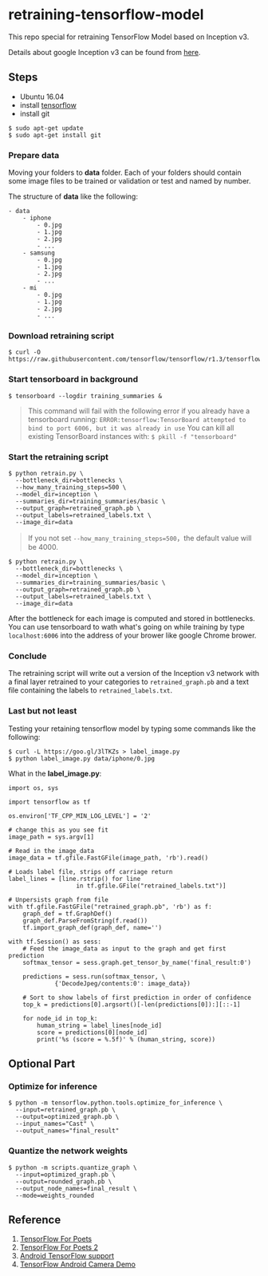 # retraining-tensorflow-model

This repo special for retraining TensorFlow Model based on Inception v3.

Details about google Inception v3 can be found from [here](http://www.cs.unc.edu/~wliu/papers/GoogLeNet.pdf).

## Steps

- Ubuntu 16.04
- install [tensorflow](https://github.com/tensorflow/tensorflow/#installation)
- install git

```
$ sudo apt-get update
$ sudo apt-get install git
```

### Prepare data

Moving your folders to **data** folder. Each of your folders should contain some image files to be trained or validation or test and named by number.

The structure of **data** like the following:


```
- data
    - iphone
        - 0.jpg
        - 1.jpg
        - 2.jpg
        - ...
    - samsung
        - 0.jpg
        - 1.jpg
        - 2.jpg
        - ...
    - mi
        - 0.jpg
        - 1.jpg
        - 2.jpg
        - ...
```


### Download retraining script

```
$ curl -O https://raw.githubusercontent.com/tensorflow/tensorflow/r1.3/tensorflow/examples/image_retraining/retrain.py
```

### Start tensorboard in background

```
$ tensorboard --logdir training_summaries &
```

>This command will fail with the following error if you already have a tensorboard running: 
`ERROR:tensorflow:TensorBoard attempted to bind to port 6006, but it was already in use` 
You can kill all existing TensorBoard instances with: `$ pkill -f "tensorboard"`

### Start the retraining script

```
$ python retrain.py \
  --bottleneck_dir=bottlenecks \
  --how_many_training_steps=500 \
  --model_dir=inception \
  --summaries_dir=training_summaries/basic \
  --output_graph=retrained_graph.pb \
  --output_labels=retrained_labels.txt \
  --image_dir=data
```

>If you not set `--how_many_training_steps=500`，the default value will be 4000.

```
$ python retrain.py \
  --bottleneck_dir=bottlenecks \
  --model_dir=inception \
  --summaries_dir=training_summaries/basic \
  --output_graph=retrained_graph.pb \
  --output_labels=retrained_labels.txt \
  --image_dir=data
```

After the bottleneck for each image is computed and stored in bottlenecks. You can use tensorboard to wath what's going on while training by type `localhost:6006` into the address of your brower like google Chrome brower.

### Conclude

The retraining script will write out a version of the Inception v3 network with a final layer retrained to your categories to `retrained_graph.pb` and a text file containing the labels to `retrained_labels.txt`.

### Last but not least

Testing your retaining tensorflow model by typing some commands like the following:

```
$ curl -L https://goo.gl/3lTKZs > label_image.py
$ python label_image.py data/iphone/0.jpg
```

What in the **label_image.py**:

```
import os, sys

import tensorflow as tf

os.environ['TF_CPP_MIN_LOG_LEVEL'] = '2'

# change this as you see fit
image_path = sys.argv[1]

# Read in the image_data
image_data = tf.gfile.FastGFile(image_path, 'rb').read()

# Loads label file, strips off carriage return
label_lines = [line.rstrip() for line 
                   in tf.gfile.GFile("retrained_labels.txt")]

# Unpersists graph from file
with tf.gfile.FastGFile("retrained_graph.pb", 'rb') as f:
    graph_def = tf.GraphDef()
    graph_def.ParseFromString(f.read())
    tf.import_graph_def(graph_def, name='')

with tf.Session() as sess:
    # Feed the image_data as input to the graph and get first prediction
    softmax_tensor = sess.graph.get_tensor_by_name('final_result:0')
    
    predictions = sess.run(softmax_tensor, \
             {'DecodeJpeg/contents:0': image_data})
    
    # Sort to show labels of first prediction in order of confidence
    top_k = predictions[0].argsort()[-len(predictions[0]):][::-1]
    
    for node_id in top_k:
        human_string = label_lines[node_id]
        score = predictions[0][node_id]
        print('%s (score = %.5f)' % (human_string, score))

```


## Optional Part

### Optimize for inference

```
$ python -m tensorflow.python.tools.optimize_for_inference \
  --input=retrained_graph.pb \
  --output=optimized_graph.pb \
  --input_names="Cast" \
  --output_names="final_result"
```

### Quantize the network weights

```
$ python -m scripts.quantize_graph \
  --input=optimized_graph.pb \
  --output=rounded_graph.pb \
  --output_node_names=final_result \
  --mode=weights_rounded
```


## Reference

1. [TensorFlow For Poets](https://codelabs.developers.google.com/codelabs/tensorflow-for-poets/index.html#0)
2. [TensorFlow For Poets 2](https://codelabs.developers.google.com/codelabs/tensorflow-for-poets-2/#0)
3. [Android TensorFlow support](https://github.com/tensorflow/tensorflow/tree/master/tensorflow/contrib/android)
4. [TensorFlow Android Camera Demo](https://github.com/tensorflow/tensorflow/tree/master/tensorflow/examples/android)
